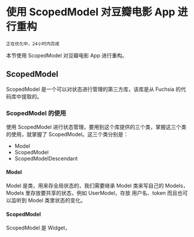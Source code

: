 # 使用 ScopedModel 对豆瓣电影 App 进行重构
`正在优化中，24小时内完成`

本节使用 ScopedModel 对豆瓣电影 App 进行重构。

## ScopedModel
ScopedModel 是一个可以对状态进行管理的第三方库，该库是从 Fuchsia 的代码库中提取的。

### ScopedModel 的使用
使用 ScopedModel 进行状态管理，要用到这个库提供的三个类，掌握这三个类的使用，就掌握了 ScopedModel。这三个类分别是：

* Model
* ScopedModel
* ScopedModelDescendant

#### Model
Model 是类，用来存全局状态的，我们需要继承 Model 类来写自己的 Models，Models 里存放要共享的状态，例如 UserModel，存放 用户名、token 而且也可以监听到 Model 类里状态的变化。

#### ScopedModel
ScopedModel 是 Widget，